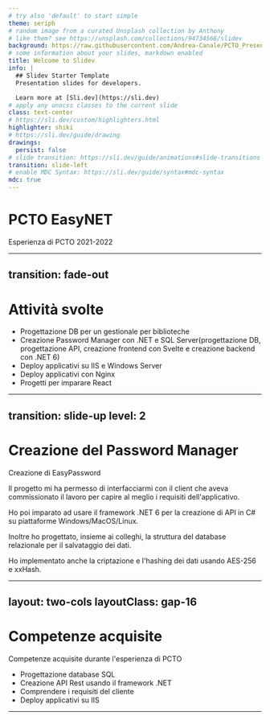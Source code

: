 ```yaml
---
# try also 'default' to start simple
theme: seriph
# random image from a curated Unsplash collection by Anthony
# like them? see https://unsplash.com/collections/94734566/slidev
background: https://raw.githubusercontent.com/Andrea-Canale/PCTO_Presentation/main/images/background.jpg
# some information about your slides, markdown enabled
title: Welcome to Slidev
info: |
  ## Slidev Starter Template
  Presentation slides for developers.

  Learn more at [Sli.dev](https://sli.dev)
# apply any unocss classes to the current slide
class: text-center
# https://sli.dev/custom/highlighters.html
highlighter: shiki
# https://sli.dev/guide/drawing
drawings:
  persist: false
# slide transition: https://sli.dev/guide/animations#slide-transitions
transition: slide-left
# enable MDC Syntax: https://sli.dev/guide/syntax#mdc-syntax
mdc: true
---
```


# PCTO EasyNET

Esperienza di PCTO 2021-2022

---
transition: fade-out
---

# Attività svolte

- Progettazione DB per un gestionale per biblioteche
- Creazione Password Manager con .NET e SQL Server(progettazione DB, progettazione API, creazione frontend con Svelte e creazione backend con .NET 6)
- Deploy applicativi su IIS e Windows Server
- Deploy applicativi con Nginx
- Progetti per imparare React

---
transition: slide-up
level: 2
---

# Creazione del Password Manager

Creazione di EasyPassword

Il progetto mi ha permesso di interfacciarmi con il client che aveva commissionato il lavoro per capire al meglio i requisiti dell'applicativo.

Ho poi imparato ad usare il framework .NET 6 per la creazione di API in C# su piattaforme Windows/MacOS/Linux.

Inoltre ho progettato, insieme ai colleghi, la struttura del database relazionale per il salvataggio dei dati.

Ho implementato anche la criptazione e l'hashing dei dati usando AES-256 e xxHash.

---
layout: two-cols
layoutClass: gap-16
---

# Competenze acquisite

Competenze acquisite durante l'esperienza di PCTO


- Progettazione database SQL
- Creazione API Rest usando il framework .NET
- Comprendere i requisiti del cliente
- Deploy applicativi su IIS

---
